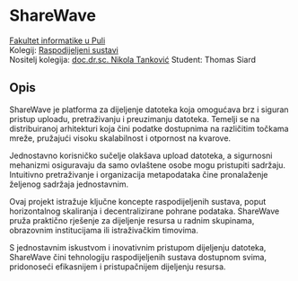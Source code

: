 # **ShareWave**

[Fakultet informatike u Puli](https://fipu.unipu.hr)\
Kolegij: [Raspodijeljeni sustavi](https://fiputreca.notion.site/Raspodijeljeni-sustavi-544564d5cc9e48b3a38d4143216e5dd6)\
Nositelj kolegija: [doc.dr.sc. Nikola Tanković](https://www.notion.so/fiputreca/Kontakt-stranica-875574d1b92248b1a8e90dae52cd29a9)
Student: Thomas Siard

## **Opis**

ShareWave je platforma za dijeljenje datoteka koja omogućava brz i siguran pristup uploadu, pretraživanju i preuzimanju datoteka. Temelji se na distribuiranoj arhitekturi koja čini podatke dostupnima na različitim točkama mreže, pružajući visoku skalabilnost i otpornost na kvarove.

Jednostavno korisničko sučelje olakšava upload datoteka, a sigurnosni mehanizmi osiguravaju da samo ovlaštene osobe mogu pristupiti sadržaju. Intuitivno pretraživanje i organizacija metapodataka čine pronalaženje željenog sadržaja jednostavnim.

Ovaj projekt istražuje ključne koncepte raspodijeljenih sustava, poput horizontalnog skaliranja i decentralizirane pohrane podataka. ShareWave pruža praktično rješenje za dijeljenje resursa u radnim skupinama, obrazovnim institucijama ili istraživačkim timovima.

S jednostavnim iskustvom i inovativnim pristupom dijeljenju datoteka, ShareWave čini tehnologiju raspodijeljenih sustava dostupnom svima, pridonoseći efikasnijem i pristupačnijem dijeljenju resursa.
